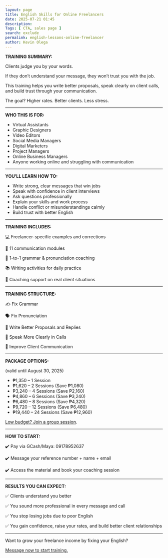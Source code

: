 ```yaml
--- 
layout: page
title: English Skills for Online Freelancers
date: 2025-07-21 01:45
description: 
Tags: [ CTA, sales page ]
search: exclude
permalink: english-lessons-online-freelancer 
author: Kevin Olega 
--- 
```



**TRAINING SUMMARY:**

Clients judge you by your words.

If they don’t understand your message, they won’t trust you with the job.

This training helps you write better proposals, speak clearly on client calls, and build trust through your communication.

The goal? Higher rates. Better clients. Less stress.

---

**WHO THIS IS FOR:**

* Virtual Assistants
* Graphic Designers
* Video Editors
* Social Media Managers
* Digital Marketers
* Project Managers
* Online Business Managers
* Anyone working online and struggling with communication

---

**YOU’LL LEARN HOW TO:**

* Write strong, clear messages that win jobs
* Speak with confidence in client interviews
* Ask questions professionally
* Explain your skills and work process
* Handle conflict or misunderstandings calmly
* Build trust with better English

---

**TRAINING INCLUDES:**

💻 Freelancer-specific examples and corrections

📖 11 communication modules

📱 1-to-1 grammar & pronunciation coaching

📚 Writing activities for daily practice

🧠 Coaching support on real client situations

---

**TRAINING STRUCTURE:**

✍️ Fix Grammar

🗣️ Fix Pronunciation

📩 Write Better Proposals and Replies

💬 Speak More Clearly in Calls

🤝 Improve Client Communication

---

**PACKAGE OPTIONS:**

(valid until August 30, 2025)

* ₱1,350 – 1 Session
* ₱1,620 – 2 Sessions (Save ₱1,080)
* ₱3,240 – 4 Sessions (Save ₱2,160)
* ₱4,860 – 6 Sessions (Save ₱3,240)
* ₱6,480 – 8 Sessions (Save ₱4,320)
* ₱9,720 – 12 Sessions (Save ₱6,480)
* ₱19,440 – 24 Sessions (Save ₱12,960)

<a href="https://callcentertrainingtips.com/group-sessions">Low budget? Join a group session</a>.

---

**HOW TO START:**

✔️ Pay via GCash/Maya: 09178952637

✔️ Message your reference number + name + email

✔️ Access the material and book your coaching session

---

**RESULTS YOU CAN EXPECT:**

✅ Clients understand you better

✅ You sound more professional in every message and call

✅ You stop losing jobs due to poor English

✅ You gain confidence, raise your rates, and build better client relationships

---

Want to grow your freelance income by fixing your English?

<a href="https://www.facebook.com/callcentertrainingtips">Message now to start training.</a>

